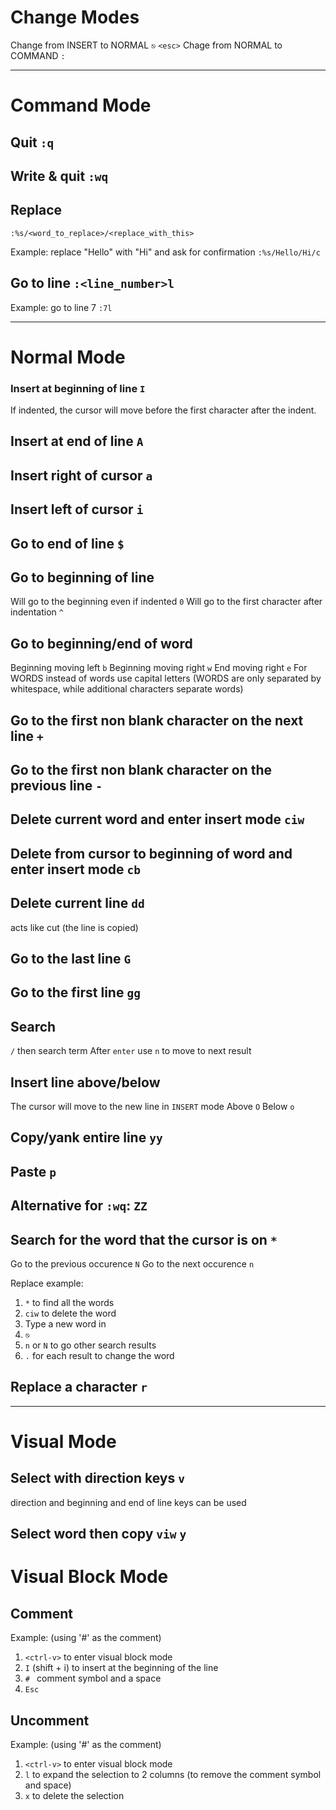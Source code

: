 # Change Modes
Change from INSERT to NORMAL ```⎋``` ```<esc>``` 
Chage from NORMAL to COMMAND ```:```

---

# Command Mode

## Quit ```:q```

## Write & quit ```:wq```

## Replace 
```:%s/<word_to_replace>/<replace_with_this>```

Example: replace "Hello" with "Hi" and ask for confirmation
```:%s/Hello/Hi/c```

## Go to line ```:<line_number>l```

Example: go to line 7
```:7l```

---

# Normal Mode

### Insert at beginning of line ```I```
If indented, the cursor will move before the first character after the indent.

## Insert at end of line ```A```

## Insert right of cursor ```a```

## Insert left of cursor ```i```

## Go to end of line ```$```

## Go to beginning of line 
Will go to the beginning even if indented ```0```
Will go to the first character after indentation ```^```

## Go to beginning/end of word
Beginning moving left ```b```
Beginning moving right ```w```
End moving right ```e```
For WORDS instead of words use capital letters
(WORDS are only separated by whitespace, while additional characters separate words)

## Go to the first non blank character on the next line ```+```

## Go to the first non blank character on the previous line ```-```

## Delete current word and enter insert mode ```ciw```

## Delete from cursor to beginning of word and enter insert mode ```cb```

## Delete current line ```dd```
acts like cut (the line is copied)

## Go to the last line ```G```

## Go to the first line ```gg```

## Search
```/``` then search term
After ```enter``` use ```n``` to move to next result

## Insert line above/below
The cursor will move to the new line in ```INSERT``` mode
Above ```O```
Below ```o```

## Copy/yank entire line ```yy```

## Paste ```p```

## Alternative for ```:wq```: ```ZZ```

## Search for the word that the cursor is on ```*```
Go to the previous occurence ```N```
Go to the next occurence ```n```

Replace example:
1. ```*``` to find all the words
2. ```ciw``` to delete the word
3. Type a new word in
4. ```⎋```
5. ```n``` or ```N``` to go other search results
6. ```.``` for each result to change the word

## Replace a character ```r```

---

# Visual Mode

## Select with direction keys ```v``` 
direction and beginning and end of line keys can be used

## Select word then copy ```viw``` ```y```

# Visual Block Mode

## Comment
Example: (using '#' as the comment)
1. ```<ctrl-v>``` to enter visual block mode
2. ```I``` (shift + i) to insert at the beginning of the line
3. ```# ``` comment symbol and a space
4. ```Esc```

## Uncomment
Example: (using '#' as the comment)
1. ```<ctrl-v>``` to enter visual block mode
2. ```l``` to expand the selection to 2 columns
           (to remove the comment symbol and space)
3. ```x``` to delete the selection

